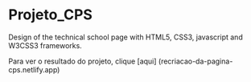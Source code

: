 # Projeto_CPS
Design of the technical school page with HTML5, CSS3, javascript and W3CSS3 frameworks.

Para ver o resultado do projeto, clique [aqui] (recriacao-da-pagina-cps.netlify.app)
